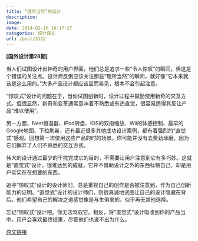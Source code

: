 ```yaml
---
title: “理所当然”的设计
description: 
image: 
date: 2014-02-16 10:17:27
categories: 设计译文
url: /post/3112
---
```


**[国外设计第28期]**

当人们试图设计出神奇的用户界面，他们总是追求一些“令人惊叹”的瞬间，但这是个错误的关注点。设计师反倒应该关注那些“理所当然”的瞬间，就好像“它本来就该是这么用的。”大多产品设计都应该显而易见，根本不会引起注意。

“惊叹式”设计的问题在于，当你试图创新时，设计过程中鼓励使用新奇的交互方式。但很显然，新奇和变革通常意味着不熟悉或有违直觉，很容易适得其反让产品“难以使用”。

另一方面，Nest恒温器、iPod转盘、iOS的双指缩放、Wii的体感控制、最早的Google地图、下拉刷新，还有最近很多其他成功设计案例，都有着强烈的“直觉式”感观。回想第一次使用这些产品的时的场景。你可能并没有去费劲琢磨，因为它们摒弃了人们不熟悉的交互方式。

伟大的设计通过最少的干扰完成它的目的，不需要让用户注意到它有多巧妙。这就是“直觉式”设计，很难达到的成就，它并不借助设计之外的东西标榜自己，却是用户实实在在想要的东西。

追寻“惊叹式”设计的设计师们，总是重视自己的创作是否被注意到，作为自己创新能力的证明。“直觉式”设计的设计师们，则很真诚地试图让自己的设计隐藏在背后。他们希望自己的解决之道感觉像是与生俱来的，似乎再无其他选择。

忘记“惊叹式”设计吧。你无法驾驭它。相反，将“直觉式”设计吸收到你的产品当中。用户会喜欢最终结果，尽管他们也说不出为什么。

[原文链接](https://medium.com/ux-ux-human-interfaces/ed6d5298ae0e)